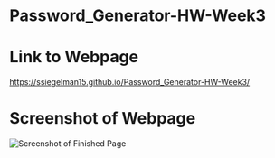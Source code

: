 # Password_Generator-HW-Week3

# Link to Webpage
https://ssiegelman15.github.io/Password_Generator-HW-Week3/

# Screenshot of Webpage
![Screenshot of Finished Page](https://user-images.githubusercontent.com/70458726/156938303-c6c231f0-8370-45ce-af1a-006909b1c715.png)
